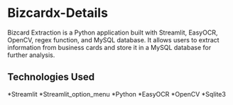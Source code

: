 # Bizcardx-Details
Bizcard Extraction is a Python application built with Streamlit, EasyOCR, OpenCV, regex function, and MySQL database. It allows users to extract information from business cards and store it in a MySQL database for further analysis.



Technologies Used
-------------------------------------------------------------------------------------------
   *Streamlit
   *Streamlit_option_menu
   *Python
   *EasyOCR
   *OpenCV
   *Sqlite3
